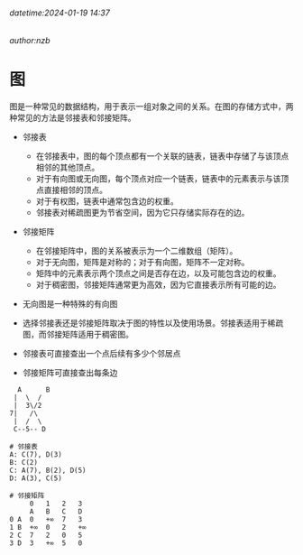 ###### datetime:2024-01-19 14:37

###### author:nzb

# 图

图是一种常见的数据结构，用于表示一组对象之间的关系。在图的存储方式中，两种常见的方法是邻接表和邻接矩阵。

- 邻接表
    - 在邻接表中，图的每个顶点都有一个关联的链表，链表中存储了与该顶点相邻的其他顶点。
    - 对于有向图或无向图，每个顶点对应一个链表，链表中的元素表示与该顶点直接相邻的顶点。
    - 对于有权图，链表中通常包含边的权重。
    - 邻接表对稀疏图更为节省空间，因为它只存储实际存在的边。

- 邻接矩阵
    - 在邻接矩阵中，图的关系被表示为一个二维数组（矩阵）。
    - 对于无向图，矩阵是对称的；对于有向图，矩阵不一定对称。
    - 矩阵中的元素表示两个顶点之间是否存在边，以及可能包含边的权重。
    - 对于稠密图，邻接矩阵通常更为高效，因为它直接表示所有可能的边。
- 无向图是一种特殊的有向图
- 选择邻接表还是邻接矩阵取决于图的特性以及使用场景。邻接表适用于稀疏图，而邻接矩阵适用于稠密图。

- 邻接表可直接查出一个点后续有多少个邻居点
- 邻接矩阵可直接查出每条边

```text
  A      B
 |  \  /
 |  3\/2
7|   /\
 |  /  \
 C--5-- D
  
# 邻接表
A: C(7), D(3)
B: C(2)
C: A(7), B(2), D(5)
D: A(3), C(5)

# 邻接矩阵
     0   1   2   3
     A   B   C   D
0 A  0   +∞  7   3
1 B  +∞  0   2   +∞
2 C  7   2   0   5
3 D  3   +∞  5   0
```
